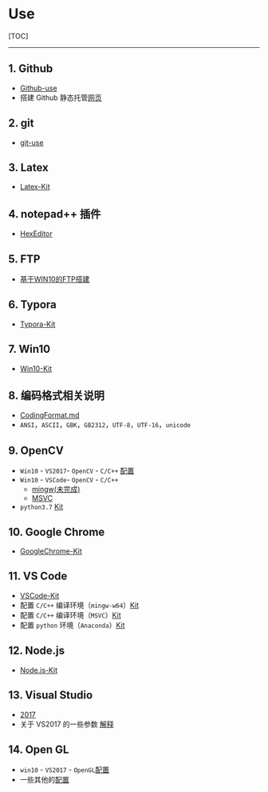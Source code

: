 # Use
[TOC]

---



## 1. Github

+ [Github-use](md/Github.md)
+ 搭建 Github 静态托管[网页](md/Github.website.md)



## 2. git

+ [git-use](md/git-use.md)



## 3. Latex

+ [Latex-Kit](md/Latex.md)



## 4. notepad++ 插件

+ [HexEditor](https://github.com/chcg/NPP_HexEdit/releases)



## 5. FTP

+ [基于WIN10的FTP搭建](md/FTP-construct-Win10.md)



## 6. Typora

+ [Typora-Kit](md/Typora.md)



## 7. Win10

+ [Win10-Kit](md/Win10-Kit.md)



## 8. 编码格式相关说明

+ [CodingFormat.md](md/CodingFormat.md)
+ `ANSI`，`ASCII`，`GBK`，`GB2312`，`UTF-8`，`UTF-16`，`unicode`



## 9. OpenCV

+ `Win10` - `VS2017`- `OpenCV` - `C/C++` [配置](md/opencv-VS2017.md)
+ `Win10` - `VSCode`- `OpenCV` - `C/C++`
    +  [mingw(未完成)](md/opencv-VSCode-mingw.md)
    +  [MSVC](md/opencv-VSCode-MSVC.md)
+  `python3.7` [Kit](md/py-vscode-anaconda.md)



## 10. Google Chrome

+ [GoogleChrome-Kit](md/Google-Chrome.md)



## 11. VS Code

+ [VSCode-Kit](md/VSCode.md)
+ 配置 `C/C++` 编译环境（`mingw-w64`）[Kit](md/vscode-c-c++.md)
+ 配置 `C/C++` 编译环境（`MSVC`）[Kit](md/vscode-c-c++-MSVC.md)
+ 配置 `python` 环境（`Anaconda`）[Kit](md/py-vscode-anaconda.md)



## 12. Node.js

+ [Node.js-Kit](md/Node.js.md)



## 13. Visual Studio

+ [2017](md/VS2017.md)
+ 关于 VS2017 的一些参数 [解释](md/VS2017-options.md)



## 14. Open GL

+ `win10` - `VS2017` - `OpenGL`[配置](md/OpenGL-VS2017.md)
+ 一些其他的[配置](https://github.com/banbao990/OpenGL/)
